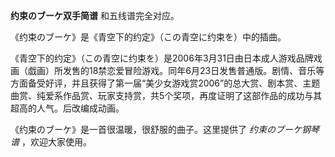 

**约束のブーケ双手简谱** 和五线谱完全对应。  
  
《约束のブーケ》是《青空下的约定》（この青空に约束を）中的插曲。  
  
《青空下的约定》（この青空に约束を）是2006年3月31日由日本成人游戏品牌戏画（戯画）所发售的18禁恋爱冒险游戏。同年6月23日发售普通版。剧情、音乐等方面备受好评，并且获得了第一届“美少女游戏赏2006”的总大赏、剧本赏、主题曲赏、纯爱系作品赏、玩家支持赏，共5个奖项，再度证明了这部作品的成功与其超高的人气。后改编成动画。  
  
《约束のブーケ》是一首很温暖，很舒服的曲子。这里提供了 _约束のブーケ钢琴谱_ ，欢迎大家使用。

